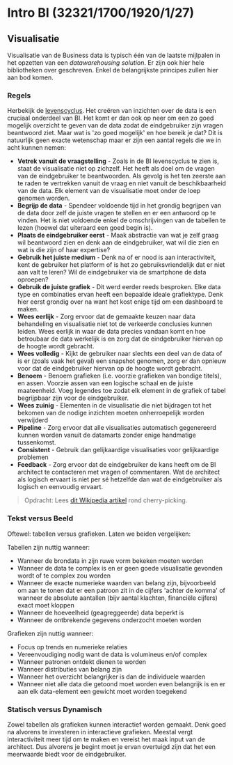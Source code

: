 # Intro BI (32321/1700/1920/1/27)

## Visualisatie

Visualisatie van de Business data is typisch één van de laatste mijlpalen in het opzetten van een *datawarehousing solution*. Er zijn ook hier hele bibliotheken over geschreven. Enkel de belangrijkste principes zullen hier aan bod komen.

### Regels

Herbekijk de [levenscyclus](BI_01_Intro_BI.md#lifecycle). Het creëren van inzichten over de data is een cruciaal onderdeel van BI. Het komt er dan ook op neer om een zo goed mogelijk overzicht te geven van de data zodat de eindgebruiker zijn vragen beantwoord ziet. Maar wat is 'zo goed mogelijk' en hoe bereik je dat? Dit is natuurlijk geen exacte wetenschap maar er zijn een aantal regels die we in acht kunnen nemen:

- **Vetrek vanuit de vraagstelling** - Zoals in de BI levenscyclus te zien is, staat de visualisatie niet op zichzelf. Het heeft als doel om de vragen van de eindgebruiker te beantwoorden. Als gevolg is het ten zeerste aan te raden te vertrekken vanuit de vraag en niet vanuit de beschikbaarheid van de data. Elk element van de visualisatie moet onder de loep genomen worden.
- **Begrijp de data** - Spendeer voldoende tijd in het grondig begrijpen van de data door zelf de juiste vragen te stellen en er een antwoord op te vinden. Het is niet voldoende enkel de omschrijvingen van de tabellen te lezen (hoewel dat uiteraard een goed begin is).
- **Plaats de eindgebruiker eerst** - Maak abstractie van wat je zelf graag wil beantwoord zien en denk aan de eindgebruiker, wat wil die zien en wat is die zijn of haar expertise?
- **Gebruik het juiste medium** - Denk na of er nood is aan interactiviteit, kent de gebruiker het platform of is het zo gebruiksvriendelijk dat er niet aan valt te leren? Wil de eindgebruiker via de smartphone de data oproepen?
- **Gebruik de juiste grafiek** - Dit werd eerder reeds besproken. Elke data type en combinaties ervan heeft een bepaalde ideale grafiektype. Denk hier eerst grondig over na want het kost enige tijd om een dashboard te maken.
- **Wees eerlijk** - Zorg ervoor dat de gemaakte keuzen naar data behandeling en visualisatie niet tot de verkeerde conclusies kunnen leiden. Wees eerlijk in waar de data precies vandaan komt en hoe betroubaar de data werkelijk is en zorg dat de eindgebruiker hiervan op de hoogte wordt gebracht.
- **Wees volledig** - Kijkt de gebruiker naar slechts een deel van de data of is er (zoals vaak het geval) een snapshot genomen, zorg er dan opnieuw voor dat de eindgebruiker hiervan op de hoogte wordt gebracht.
- **Benoem** - Benoem grafieken (i.e. voorzie grafieken van bondige titels), en assen. Voorzie assen van een logische schaal en de juiste maateenheid. Voeg legendes toe zodat elk element in de grafiek of tabel begrijpbaar zijn voor de eindgebruiker.
- **Wees zuinig** - Elementen in de visualisatie die niet bijdragen tot het bekomen van de nodige inzichten moeten onherroepelijk worden verwijderd
- **Pipeline** - Zorg ervoor dat alle visualisaties automatisch gegenereerd kunnen worden vanuit de datamarts zonder enige handmatige tussenkomst.
- **Consistent** - Gebruik dan gelijkaardige visualisaties voor gelijkaardige problemen
- **Feedback** - Zorg ervoor dat de eindgebruiker de kans heeft om de BI architect te contacteren met vragen of commentaren. Wat de architect als logisch ervaart is niet per sé hetzelfde dan wat de eindgebruiker als logisch en eenvoudig ervaart.

> Opdracht: Lees [dit Wikipedia artikel](https://en.wikipedia.org/wiki/Cherry_picking) rond cherry-picking.

### Tekst versus Beeld

Oftewel: tabellen versus grafieken. Laten we beiden vergelijken:

Tabellen zijn nuttig wanneer:

- Wanneer de brondata in zijn ruwe vorm bekeken moeten worden
- Wanneer de data te complex is en er geen goede visualisatie gevonden wordt of te complex zou worden
- Wanneer de exacte numerieke waarden van belang zijn, bijvoorbeeld om aan te tonen dat er een patroon zit in de cijfers 'achter de komma' of wanneer de absolute aantallen (bijv aantal klachten, financiële cijfers) exact moet kloppen
- Wanneer de hoeveelheid (geagreggeerde) data beperkt is
- Wanneer de ontbrekende gegevens onderzocht moeten worden

Grafieken zijn nuttig wanneer:

- Focus op trends en numerieke relaties
- Vereenvoudiging nodig want de data is volumineus en/of complex
- Wanneer patronen ontdekt dienen te worden
- Wanneer distributies van belang zijn
- Wanneer het overzicht belangrijker is dan de individuele waarden
- Wanneer niet alle data die getoond moet worden even belangrijk is en er aan elk data-element een gewicht moet worden toegekend

### Statisch versus Dynamisch

Zowel tabellen als grafieken kunnen interactief worden gemaakt. Denk goed na alvorens te investeren in interactieve grafieken. Meestal vergt interactiviteit meer tijd om te maken en vereist het maak input van de architect. Dus alvorens je begint moet je ervan overtuigd zijn dat het een meerwaarde biedt voor de eindgebruiker.
